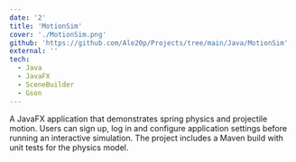 ```yaml
---
date: '2'
title: 'MotionSim'
cover: './MotionSim.png'
github: 'https://github.com/Ale20p/Projects/tree/main/Java/MotionSim'
external: ''
tech:
  - Java
  - JavaFX
  - SceneBuilder
  - Gson
---
```


A JavaFX application that demonstrates spring physics and projectile motion. Users can sign up, log in and configure application settings before running an interactive simulation. The project includes a Maven build with unit tests for the physics model.

